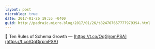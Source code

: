 ```yaml
---
layout: post
microblog: true
date: 2017-01-26 19:55 -0400
guid: http://padraic.micro.blog/2017/01/26/t824767657777979394.html
---
```

🔗 Ten Rules of Schema Growth — [https://t.co/OqGjrpmPSA](https://t.co/OqGjrpmPSA)
